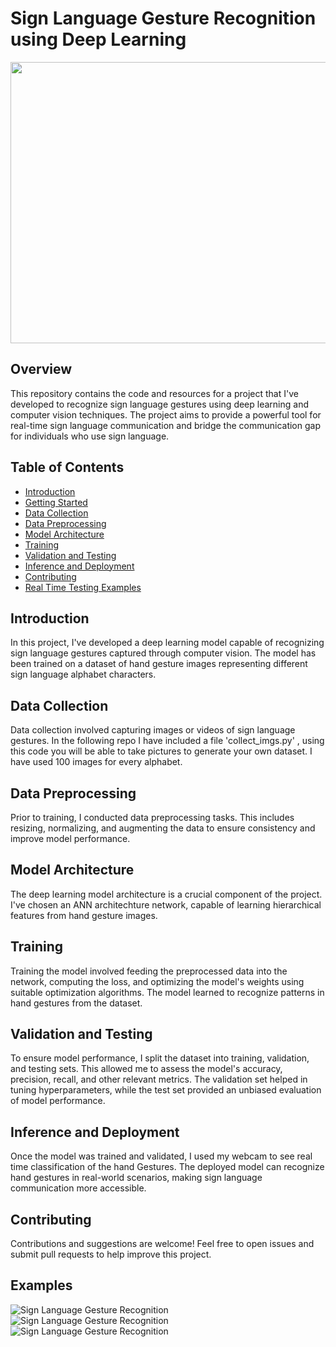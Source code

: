 # Sign Language Gesture Recognition using Deep Learning
<p align="center">
<img src="https://1.bp.blogspot.com/-8SxmsK5VoJ0/XVrTpMrJDFI/AAAAAAAAEiM/nAa3vuj8a2sjgEPAeMKXD4m09yKUgjVIQCLcBGAs/s640/Screenshot%2B2019-08-19%2Bat%2B9.51.25%2BAM.png" width="1060" height="450">
</p>

## Overview

This repository contains the code and resources for a project that I've developed to recognize sign language gestures using deep learning and computer vision techniques. The project aims to provide a powerful tool for real-time sign language communication and bridge the communication gap for individuals who use sign language.

## Table of Contents

- [Introduction](#introduction)
- [Getting Started](#getting-started)
- [Data Collection](#data-collection)
- [Data Preprocessing](#data-preprocessing)
- [Model Architecture](#model-architecture)
- [Training](#training)
- [Validation and Testing](#validation-and-testing)
- [Inference and Deployment](#inference-and-deployment)
- [Contributing](#contributing)
- [Real Time Testing Examples](#examples)

## Introduction

In this project, I've developed a deep learning model capable of recognizing sign language gestures captured through computer vision. The model has been trained on a dataset of hand gesture images representing different sign language alphabet characters.

## Data Collection

Data collection involved capturing images or videos of sign language gestures. In the following repo I have included a file 'collect_imgs.py' , using this code you will be able to take pictures to generate your own dataset. I have used 100 images for every alphabet.

## Data Preprocessing

Prior to training, I conducted data preprocessing tasks. This includes resizing, normalizing, and augmenting the data to ensure consistency and improve model performance.

## Model Architecture

The deep learning model architecture is a crucial component of the project. I've chosen an ANN architechture network, capable of learning hierarchical features from hand gesture images.

## Training

Training the model involved feeding the preprocessed data into the network, computing the loss, and optimizing the model's weights using suitable optimization algorithms. The model learned to recognize patterns in hand gestures from the dataset.

## Validation and Testing

To ensure model performance, I split the dataset into training, validation, and testing sets. This allowed me to assess the model's accuracy, precision, recall, and other relevant metrics. The validation set helped in tuning hyperparameters, while the test set provided an unbiased evaluation of model performance.

## Inference and Deployment

Once the model was trained and validated, I used my webcam to see real time classification of the hand Gestures. The deployed model can recognize hand gestures in real-world scenarios, making sign language communication more accessible.

## Contributing

Contributions and suggestions are welcome! Feel free to open issues and submit pull requests to help improve this project.

## Examples
![Sign Language Gesture Recognition](https://drive.google.com/file/d/1lLTMVOr5dRnbWF6rHboZmTGNgQ5CaNvz/view?usp=sharing)
![Sign Language Gesture Recognition](https://drive.google.com/file/d/10otDwZ6PCjhQDpHbhxZAgHDSI_e6TkQ3/view?usp=sharing)
![Sign Language Gesture Recognition](https://drive.google.com/file/d/19CkzLgAICu5ZvpMo5sNPY0dXTVBBRmEg/view?usp=sharing)


